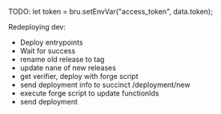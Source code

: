 
TODO:
let token = bru.setEnvVar("access_token", data.token);

Redeploying dev:
- Deploy entrypoints
- Wait for success
- rename old release to tag
- update nane of new releases
- get verifier, deploy with forge script
- send deployment info to succinct /deployment/new
- execute forge script to update functionIds
- send deployment
